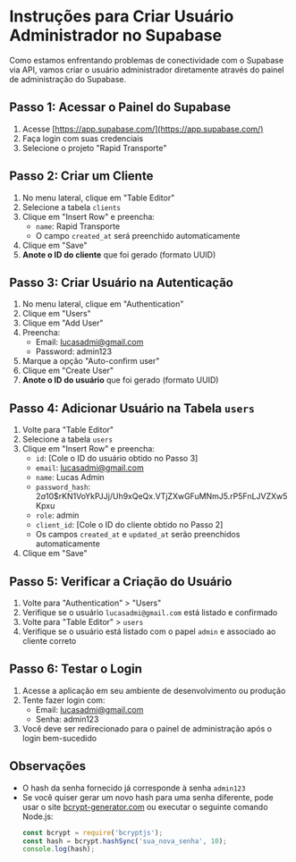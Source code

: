 # Instruções para Criar Usuário Administrador no Supabase

Como estamos enfrentando problemas de conectividade com o Supabase via API, vamos criar o usuário administrador diretamente através do painel de administração do Supabase.

## Passo 1: Acessar o Painel do Supabase

1. Acesse [https://app.supabase.com/](https://app.supabase.com/)
2. Faça login com suas credenciais
3. Selecione o projeto "Rapid Transporte"

## Passo 2: Criar um Cliente

1. No menu lateral, clique em "Table Editor"
2. Selecione a tabela `clients`
3. Clique em "Insert Row" e preencha:
   - `name`: Rapid Transporte
   - O campo `created_at` será preenchido automaticamente
4. Clique em "Save"
5. **Anote o ID do cliente** que foi gerado (formato UUID)

## Passo 3: Criar Usuário na Autenticação

1. No menu lateral, clique em "Authentication"
2. Clique em "Users"
3. Clique em "Add User"
4. Preencha:
   - Email: lucasadmi@gmail.com
   - Password: admin123
5. Marque a opção "Auto-confirm user"
6. Clique em "Create User"
7. **Anote o ID do usuário** que foi gerado (formato UUID)

## Passo 4: Adicionar Usuário na Tabela `users`

1. Volte para "Table Editor"
2. Selecione a tabela `users`
3. Clique em "Insert Row" e preencha:
   - `id`: [Cole o ID do usuário obtido no Passo 3]
   - `email`: lucasadmi@gmail.com
   - `name`: Lucas Admin
   - `password_hash`: $2a$10$rKN1VoYkPJJj/Uh9xQeQx.VTjZXwGFuMNmJ5.rP5FnLJVZXw5Kpxu
   - `role`: admin
   - `client_id`: [Cole o ID do cliente obtido no Passo 2]
   - Os campos `created_at` e `updated_at` serão preenchidos automaticamente
4. Clique em "Save"

## Passo 5: Verificar a Criação do Usuário

1. Volte para "Authentication" > "Users"
2. Verifique se o usuário `lucasadmi@gmail.com` está listado e confirmado
3. Volte para "Table Editor" > `users`
4. Verifique se o usuário está listado com o papel `admin` e associado ao cliente correto

## Passo 6: Testar o Login

1. Acesse a aplicação em seu ambiente de desenvolvimento ou produção
2. Tente fazer login com:
   - Email: lucasadmi@gmail.com
   - Senha: admin123
3. Você deve ser redirecionado para o painel de administração após o login bem-sucedido

## Observações

- O hash da senha fornecido já corresponde à senha `admin123`
- Se você quiser gerar um novo hash para uma senha diferente, pode usar o site [bcrypt-generator.com](https://bcrypt-generator.com/) ou executar o seguinte comando Node.js:
  ```javascript
  const bcrypt = require('bcryptjs');
  const hash = bcrypt.hashSync('sua_nova_senha', 10);
  console.log(hash);